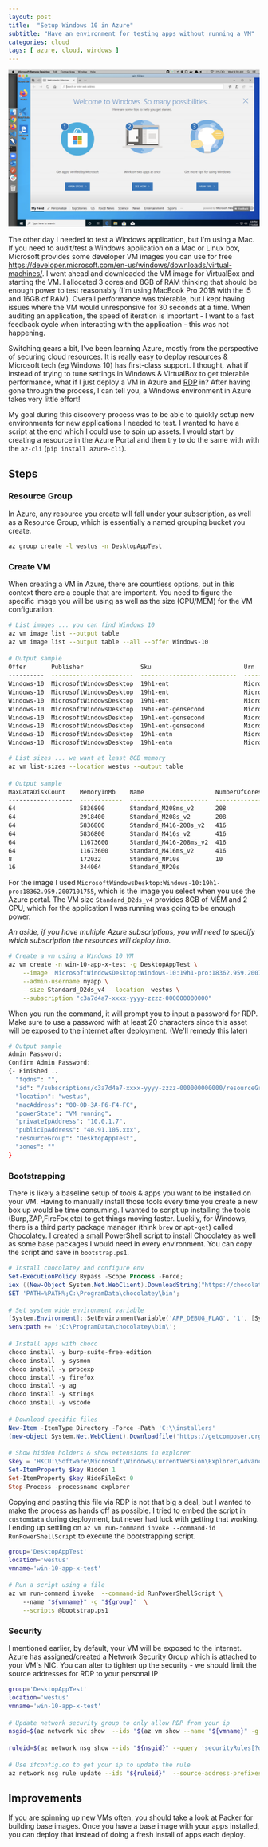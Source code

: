 ```yaml
---
layout: post
title:  "Setup Windows 10 in Azure"
subtitle: "Have an environment for testing apps without running a VM"
categories: cloud
tags: [ azure, cloud, windows ]
---
```


![RDP](/assets/img/windows-10-rdp.png)  


The other day I needed to test a Windows application, but I'm using a Mac. If you need to audit/test a Windows application on a Mac or Linux box, Microsoft provides some developer VM images you can use for free <https://developer.microsoft.com/en-us/windows/downloads/virtual-machines/>. I went ahead and downloaded the VM image for VirtualBox and starting the VM. I allocated 3 cores and 8GB of RAM thinking that should be enough power to test reasonably (I'm using MacBook Pro 2018 with the i5 and 16GB of RAM). Overall performance was tolerable, but I kept having issues where the VM would unresponsive for 30 seconds at a time. When auditing an application, the speed of iteration is important - I want to a fast feedback cycle when interacting with the application - this was not happening.

Switching gears a bit, I've been learning Azure, mostly from the perspective of securing cloud resources. It is really easy to deploy resources & Microsoft tech (eg Windows 10) has first-class support. I thought, what if instead of trying to tune settings in Windows & VirtualBox to get tolerable performance, what if I just deploy a VM in Azure and [RDP](https://apps.apple.com/us/app/microsoft-remote-desktop/id1295203466) in? After having gone through the process, I can tell you, a Windows environment in Azure takes very little effort!

My goal during this discovery process was to be able to quickly setup new environments for new applications I needed to test. I wanted to have a script at the end which I could use to spin up assets. I would start by creating a resource in the Azure Portal and then try to do the same with with the `az-cli` (`pip install azure-cli`).

## Steps
### Resource Group
In Azure, any resource you create will fall under your subscription, as well as a Resource Group, which is essentially a named grouping bucket you create.

```sh
az group create -l westus -n DesktopAppTest
```

### Create VM
When creating a VM in Azure, there are countless options, but in this context there are a couple that are important. You need to figure the specific image you will be using as well as the size (CPU/MEM) for the VM configuration.

```sh
# List images ... you can find Windows 10
az vm image list --output table
az vm image list --output table --all --offer Windows-10

# Output sample
Offer       Publisher                Sku                          Urn                                                                                   Version
----------  -----------------------  ---------------------------  ------------------------------------------------------------------------------------  ---------------------
Windows-10  MicrosoftWindowsDesktop  19h1-ent                     MicrosoftWindowsDesktop:Windows-10:19h1-ent:18362.836.2005071659                      18362.836.2005071659
Windows-10  MicrosoftWindowsDesktop  19h1-ent                     MicrosoftWindowsDesktop:Windows-10:19h1-ent:18362.900.2006061800                      18362.900.2006061800
Windows-10  MicrosoftWindowsDesktop  19h1-ent                     MicrosoftWindowsDesktop:Windows-10:19h1-ent:18362.959.2007101755                      18362.959.2007101755
Windows-10  MicrosoftWindowsDesktop  19h1-ent-gensecond           MicrosoftWindowsDesktop:Windows-10:19h1-ent-gensecond:18362.836.2005071659            18362.836.2005071659
Windows-10  MicrosoftWindowsDesktop  19h1-ent-gensecond           MicrosoftWindowsDesktop:Windows-10:19h1-ent-gensecond:18362.900.2006061800            18362.900.2006061800
Windows-10  MicrosoftWindowsDesktop  19h1-ent-gensecond           MicrosoftWindowsDesktop:Windows-10:19h1-ent-gensecond:18362.959.2007101755            18362.959.2007101755
Windows-10  MicrosoftWindowsDesktop  19h1-entn                    MicrosoftWindowsDesktop:Windows-10:19h1-entn:18362.836.2005071659                     18362.836.2005071659
Windows-10  MicrosoftWindowsDesktop  19h1-entn                    MicrosoftWindowsDesktop:Windows-10:19h1-entn:18362.900.2006061800                     18362.900.2006061800
```

```sh
# List sizes ... we want at least 8GB memory
az vm list-sizes --location westus --output table

# Output sample
MaxDataDiskCount    MemoryInMb    Name                    NumberOfCores    OsDiskSizeInMb    ResourceDiskSizeInMb
------------------  ------------  ----------------------  ---------------  ----------------  ----------------------
64                  5836800       Standard_M208ms_v2      208              1047552           4194304
64                  2918400       Standard_M208s_v2       208              1047552           4194304
64                  5836800       Standard_M416-208s_v2   416              1047552           8388608
64                  5836800       Standard_M416s_v2       416              1047552           8388608
64                  11673600      Standard_M416-208ms_v2  416              1047552           8388608
64                  11673600      Standard_M416ms_v2      416              1047552           8388608
8                   172032        Standard_NP10s          10               1047552           753664
16                  344064        Standard_NP20s          
```
For the image I used `MicrosoftWindowsDesktop:Windows-10:19h1-pro:18362.959.2007101755`, which is the image you select when you use the Azure portal. The VM size `Standard_D2ds_v4` provides 8GB of MEM and 2 CPU, which for the application I was running was going to be enough power.

*An aside, if you have multiple Azure subscriptions, you will need to specify which subscription the resources will deploy into.*

```sh
# Create a vm using a Windows 10 VM
az vm create -n win-10-app-x-test -g DesktopAppTest \
	--image 'MicrosoftWindowsDesktop:Windows-10:19h1-pro:18362.959.2007101755' \
	--admin-username myapp \
	--size Standard_D2ds_v4 --location  westus \
	--subscription "c3a7d4a7-xxxx-yyyy-zzzz-000000000000"
```


When you run the command, it will prompt you to input a password for RDP. Make sure to use a password with at least 20 characters since this asset will be exposed to the internet after deployment. (We'll remedy this later)

```sh
# Output sample
Admin Password: 
Confirm Admin Password: 
{- Finished ..
  "fqdns": "",
  "id": "/subscriptions/c3a7d4a7-xxxx-yyyy-zzzz-000000000000/resourceGroups/DesktopAppTest/providers/Microsoft.Compute/virtualMachines/win-10-app-x-test",
  "location": "westus",
  "macAddress": "00-0D-3A-F6-F4-FC",
  "powerState": "VM running",
  "privateIpAddress": "10.0.1.7",
  "publicIpAddress": "40.91.105.xxx",
  "resourceGroup": "DesktopAppTest",
  "zones": ""
}
```

### Bootstrapping
There is likely a baseline setup of tools & apps you want to be installed on your VM. Having to manually install those tools every time you create a new box up would be time consuming. I wanted to script up installing the tools (Burp,ZAP,FireFox,etc) to get things moving faster. Luckily, for Windows, there is a third party package manager (think `brew` or `apt-get`) called [Chocolatey](https://chocolatey.org/). I created a small PowerShell script to install Chocolatey as well as some base packages I would need in every environment. You can copy the script and save in `bootstrap.ps1`.

```powershell
# Install chocolatey and configure env 
Set-ExecutionPolicy Bypass -Scope Process -Force;
iex ((New-Object System.Net.WebClient).DownloadString("https://chocolatey.org/install.ps1"));
SET 'PATH=%PATH%;C:\ProgramData\chocolatey\bin';

# Set system wide environment variable
[System.Environment]::SetEnvironmentVariable('APP_DEBUG_FLAG', '1', [System.EnvironmentVariableTarget]::Machine);
$env:path += ';C:\ProgramData\chocolatey\bin\';

# Install apps with choco
choco install -y burp-suite-free-edition
choco install -y sysmon
choco install -y procexp
choco install -y firefox
choco install -y ag
choco install -y strings
choco install -y vscode

# Download specific files
New-Item -ItemType Directory -Force -Path 'C:\\installers'
(new-object System.Net.WebClient).Downloadfile('https://getcomposer.org/Composer-Setup.exe', 'C:\\installers\Composer-Setup.exe')

# Show hidden holders & show extensions in explorer
$key = 'HKCU:\Software\Microsoft\Windows\CurrentVersion\Explorer\Advanced'
Set-ItemProperty $key Hidden 1
Set-ItemProperty $key HideFileExt 0
Stop-Process -processname explorer
```

Copying and pasting this file via RDP is not that big a deal, but I wanted to make the process as hands off as possible. I tried to embed the script in `customdata` during deployment, but never had luck with getting that working. I ending up settling on `az vm run-command invoke --command-id RunPowerShellScript` to execute the bootstrapping script.

```sh
group='DesktopAppTest'
location='westus'
vmname='win-10-app-x-test'

# Run a script using a file 
az vm run-command invoke  --command-id RunPowerShellScript \ 
	--name "${vmname}" -g "${group}"  \
	--scripts @bootstrap.ps1  
```

### Security
I mentioned earlier, by default, your VM will be exposed to the internet. Azure has assigned/created a Network Security Group which is attached to your VM's NIC. You can alter to tighten up the security - we should limit the source addresses for RDP to your personal IP

```sh
group='DesktopAppTest'
location='westus'
vmname='win-10-app-x-test'

# Update network security group to only allow RDP from your ip
nsgid=$(az network nic show  --ids "$(az vm show --name "${vmname}" -g "${group}" --query 'networkProfile.networkInterfaces[0].id' --output tsv)" --query 'networkSecurityGroup.id' --output tsv)

ruleid=$(az network nsg show --ids "${nsgid}" --query 'securityRules[?destinationPortRange == `"3389"`].id | [0]' --output tsv)

# Use ifconfig.co to get your ip to update the rule
az network nsg rule update --ids "${ruleid}"  --source-address-prefixes "$(curl https://ifconfig.co/)/32"
```

## Improvements
If you are spinning up new VMs often, you should take a look at [Packer](https://www.packer.io/) for building base images. Once you have a base image with your apps installed, you can deploy that instead of doing a fresh install of apps each deploy.